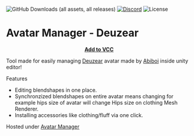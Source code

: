 ![GitHub Downloads (all assets, all releases)](https://img.shields.io/github/downloads/Killers0992/AvatarManager-Deuzear/total?label=Downloads&labelColor=2e343e&color=00FFFF&style=for-the-badge)
[![Discord](https://img.shields.io/discord/1216429195232673964?label=Discord&labelColor=2e343e&color=00FFFF&style=for-the-badge)](https://discord.gg/czQCAsDMHa)
![License](https://img.shields.io/github/license/Ileriayo/markdown-badges?style=for-the-badge&labelColor=2e343e&color=00FFFF&)
# Avatar Manager - Deuzear

<p align="center">
<b><a href="https://killers0992.github.io/AvatarManager-Deuzear">Add to VCC</a></b>
</p>


Tool made for easily managing [Deuzear](https://abiboi.gumroad.com/l/Deuzear) avatar made by [Abiboi](https://abiboi.gumroad.com/) inside unity editor!

Features
 - Editing blendshapes in one place. 
 - Synchronzized blendshapes on entire avatar means changing for example hips size of avatar will change Hips size on clothing Mesh Renderer.
 - Installing accessories like clothing/fluff via one click.

Hosted under [Avatar Manager](https://github.com/Killers0992/AvatarManager)
